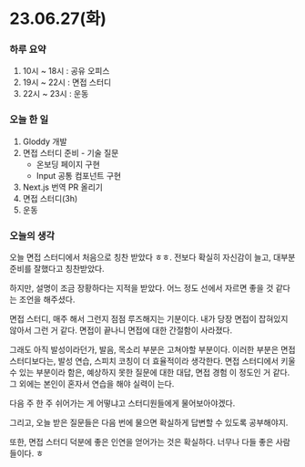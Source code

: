 # 23.06.27(화)

### 하루 요약

1. 10시 ~ 18시 : 공유 오피스
2. 19시 ~ 22시 : 면접 스터디
3. 22시 ~ 23시 : 운동

### 오늘 한 일

1. Gloddy 개발
2. 면접 스터디 준비 - 기술 질문
   - 온보딩 페이지 구현
   - Input 공통 컴포넌트 구현
3. Next.js 번역 PR 올리기
4. 면접 스터디(3h)
5. 운동

### 오늘의 생각

오늘 면접 스터디에서 처음으로 칭찬 받았다 ㅎㅎ. 전보다 확실히 자신감이 늘고, 대부분 준비를 잘했다고 칭찬받았다.

하지만, 설명이 조금 장황하다는 지적을 받았다. 어느 정도 선에서 자르면 좋을 것 같다는 조언을 해주셨다.

면접 스터디, 매주 해서 그런지 점점 루즈해지는 기분이다. 내가 당장 면접이 잡혀있지 않아서 그런 거 같다. 면접이 끝나니 면접에 대한 간절함이 사라졌다.

그래도 아직 발성이라던가, 발음, 목소리 부분은 고쳐야할 부분이다. 이러한 부분은 면접 스터디보다는, 발성 연습, 스피치 코칭이 더 효율적이라 생각한다. 면접 스터디에서 키울 수 있는 부분이라 함은, 예상하지 못한 질문에 대한 대답, 면접 경험 이 정도인 거 같다. 그 외에는 본인이 혼자서 연습을 해야 실력이 는다.

다음 주 한 주 쉬어가는 게 어떻냐고 스터디원들에게 물어보아야겠다.

그리고, 오늘 받은 질문들은 다음 번에 물으면 확실하게 답변할 수 있도록 공부해야지.

또한, 면접 스터디 덕분에 좋은 인연을 얻어가는 것은 확실하다. 너무나 다들 좋은 사람들이다. ㅎ
